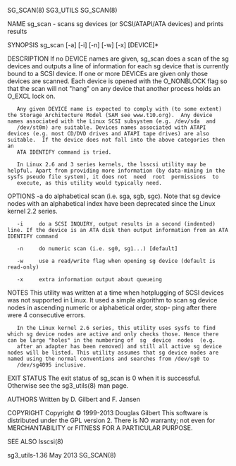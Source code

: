 SG_SCAN(8)                                                                                        SG3_UTILS                                                                                        SG_SCAN(8)



NAME
       sg_scan - scans sg devices (or SCSI/ATAPI/ATA devices) and prints results

SYNOPSIS
       sg_scan [-a] [-i] [-n] [-w] [-x] [DEVICE]*

DESCRIPTION
       If  no  DEVICE  names are given, sg_scan does a scan of the sg devices and outputs a line of information for each sg device that is currently bound to a SCSI device. If one or more DEVICEs are given
       only those devices are scanned.  Each device is opened with the O_NONBLOCK flag so that the scan will not "hang" on any device that another process holds an O_EXCL lock on.

       Any given DEVICE name is expected to comply with (to some extent) the Storage Architecture Model (SAM see www.t10.org).  Any device names associated with the Linux SCSI subsystem (e.g. /dev/sda  and
       /dev/st0m) are suitable. Devices names associated with ATAPI devices (e.g. most CD/DVD drives and ATAPI tape drives) are also suitable.  If the device does not fall into the above categories then an
       ATA IDENTIFY command is tried.

       In Linux 2.6 and 3 series kernels, the lsscsi utility may be helpful. Apart from providing more information (by data-mining in the sysfs pseudo file system), it does not  need  root  permissions  to
       execute, as this utility would typically need.

OPTIONS
       -a     do alphabetical scan (i.e. sga, sgb, sgc). Note that sg device nodes with an alphabetical index have been deprecated since the Linux kernel 2.2 series.

       -i     do a SCSI INQUIRY, output results in a second (indented) line. If the device is an ATA disk then output information from an ATA IDENTIFY command

       -n     do numeric scan (i.e. sg0, sg1...) [default]

       -w     use a read/write flag when opening sg device (default is read-only)

       -x     extra information output about queueing

NOTES
       This  utility  was written at a time when hotplugging of SCSI devices was not supported in Linux. It used a simple algorithm to scan sg device nodes in ascending numeric or alphabetical order, stop-
       ping after there were 4 consecutive errors.

       In the Linux kernel 2.6 series, this utility uses sysfs to find which sg device nodes are active and only checks those. Hence there can be large "holes" in the numbering of  sg  device  nodes  (e.g.
       after an adapter has been removed) and still all active sg device nodes will be listed. This utility assumes that sg device nodes are named using the normal conventions and searches from /dev/sg0 to
       /dev/sg4095 inclusive.

EXIT STATUS
       The exit status of sg_scan is 0 when it is successful. Otherwise see the sg3_utils(8) man page.

AUTHORS
       Written by D. Gilbert and F. Jansen

COPYRIGHT
       Copyright © 1999-2013 Douglas Gilbert
       This software is distributed under the GPL version 2. There is NO warranty; not even for MERCHANTABILITY or FITNESS FOR A PARTICULAR PURPOSE.

SEE ALSO
       lsscsi(8)



sg3_utils-1.36                                                                                     May 2013                                                                                        SG_SCAN(8)
